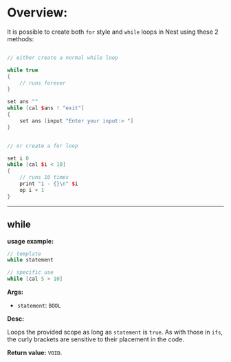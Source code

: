 # Overview:
It is possible to create both `for` style and `while` loops in Nest using these 2 methods:

```Cpp

// either create a normal while loop

while true
{
    // runs forever
}

set ans ""
while [cal $ans ! "exit"]
{
    set ans [input "Enter your input:> "]
}


// or create a for loop

set i 0
while [cal $i < 10]
{
    // runs 10 times
    print "i - {}\n" $i
    op i + 1
}


```

___
## **while**

**usage example:**
```C
// template
while statement

// specific use
while [cal 5 > 10]
```
    

**Args:**

* `statement`: `BOOL`


**Desc:**

Loops the provided scope as long as `statement` is `true`. As with those in `ifs`, the curly brackets are sensitive to their placement in the code.

**Return value:** `VOID`.

